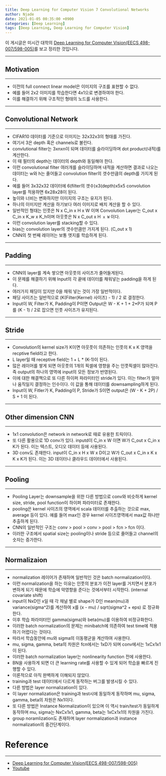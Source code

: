```yaml
---
title: Deep Learning for Computer Vision 7 Convolutional Networks
author: Njade
date: 2021-01-05 00:35:00 +0900
categories: [Deep Learning]
tags: [Deep Learning, Deep Learning for Computer Vision]
---
```


이 게시글은 미시간 대학의 [Deep Learning for Computer Vision(EECS 498-007/598-005)](https://web.eecs.umich.edu/~justincj/teaching/eecs498/FA2020/)를 보고 정리한 것입니다.

---

## Motivation
---
* 이전의 full connect linear model은 이미지의 구조를 표현할 수 없다.
* 예를 들어 2x2 이미지를 학습한다면 4x1으로 변경하여야 한다.
* 이를 해결하기 위해 구조적인 형태의 노드를 사용한다.

---

## Convolutional Network
---
* CIFAR10 데이터를 기준으로 이미지는 32x32x3의 형태를 가진다.
* 여기서 3은 depth 혹은 channels로 불린다.
* convlutional filter는 3xnxn이 되며 데이터를 슬라이딩하며 dot product(내적)를 계산한다.
* 이 때 필터의 depth는 데이터의 depth와 동일해야 한다.
* 이런 convolutional filter 여러개를 슬라이딩하며 내적을 계산하면 결과로 나오는 데이터는 w와 h는 줄어들고 convolution filter의 갯수만큼의 depth를 가지게 된다.
* 예를 들어 3x32x32 데이터에 6(filter의 갯수)x3(depth)x5x5 convolution layer를 적용하면 6x28x28이 된다.
* 높이와 너비는 변화하지만 이미지의 구조는 유지가 된다.
* 하나의 이미지만 계산을 하기보다 여러 이미지로 배치 계산을 할 수 있다.
* 일반적인 형태는 인풋은 N x C_in x H x W 이며 Convolution Layer는 C_out x C_in x K_w x K_h이며 아웃풋은 N x C_out x H` x W` 이다.
* 이런 convolution layer를 stacking할 수 있다.
* bias는 convolution layer의 갯수만큼만 가지게 된다. (C_out x 1)
* CNN의 첫 번째 레이어는 보통 엣지를 학습하게 된다.

---

## Padding
---
* CNN의 layer를 계속 쌓으면 아웃풋의 사이즈가 줄어들게된다.
* 이 문제를 해결하기 위해 Input의 각 끝에 데이터를 채워넣는 padding을 하게 된다.
* 여러가지 패딩이 있지만 0을 채워 넣는 것이 가장 일반적이다.
* 패딩 사이즈는 일반적으로 (K(Filter(Kernel) 사이즈) - 1) / 2 로 결정한다.
* Input이 W, Filter가 K, Padding이 P이면 Output은 W - K + 1 + 2*P가 되며 P를 (K - 1) / 2로 잡으면 인풋 사이즈가 유지된다.

---

## Stride
---
* Convolution의 kernel size가 K이면 아웃풋이 의존하는 인풋의 K x K 영역을 recptive field라고 한다.
* L layer일 때 receptive field는 1 + L * (K-1)이 된다.
* 많은 레이어를 쌓게 되면 아웃풋의 1개의 픽셀에 영향을 주는 인풋픽셀이 많아진다. 즉 output의 하나의 영역에 input의 모든 정보가 반영된다.
* 이에 대한 해결책으로 또 다른 하이퍼 파라미터인 stride가 있다. 이는 filter가 얼마나 움직일지 결정하는 인수이다. 이 값을 통해 데이터를 downsampling하게 된다.
* Input이 W, Fitler가 K, Padding이 P, Stride가 S이면 output은 (W - K + 2P) / S + 1 이 된다.

---

## Other dimension CNN
---
* 1x1 convolution은 network in network로 때로 유용한 트릭이다.
* 또 다른 활용으로 1D conv가 있다. inputd이 C_in x W 이면 W가 C_out x C_in x K가 된다. 이는 텍스트, 오디오 데이터 등에 사용된다.
* 3D conv도 존재한다. input이 C_in x H x W x D이고 W가 C_out x C_in x K x K x K가 된다. 이는 3D 데이터나 클라우드 데이터에서 사용된다.

---

## Pooling
---
* Pooling Layer는 downsample을 위한 다른 방법으로 conv와 비슷하게 kernel size, stride, pool function이 하이퍼 파라미터로 존재한다.
* pooling은 kernel 사이즈의 영역에서 scala 데이터를 추출하는 것으로 max, average 등이 있다. 예를 들어 max인 경우 kernel 사이즈영역에서 max값 하나만 추출하게 된다.
* CNN의 일반적인 구조는 conv > pool > conv > pool > fcn > fcn 이다.
* 이러한 구조에서 spatial size는 pooling이나 stride 등으로 줄어들고 channel의 숫자는 증가한다.

---

## Normalizaion
---
* normalization 레이어가 존재하며 일반적인 것은 batch normalization이다.
* 이런 normalization을 하는 이유는 인풋의 분포가 이전 layer를 거치면서 분포가 변하게 되기 때문에 학습에 악영향을 준다는 것에서부터 시작한다. (internal covariate shift)
* input이 NxD인 x일 때 각 채널 별로 shape가 D인 mean(mu)과 variance(sigma^2)를 계산하여 x를 (x - mu) / sqrt(sigma^2 + eps) 로 정규화한다.
* 이후 학습 파라미터인 gamma(sigma)와 beta(mu)를 이용하여 비정규화한다.
* 이러한 batch normalization의 문제는 minibatch에 의존하여 test time에 적용하기 어렵다는 것이다.
* 따라서 학습동안에 mu와 sigma의 이동평균을 계산하여 사용한다.
* mu, sigma, gamma, beta의 차원은 fcn에서는 1xD가 되며 conv에서는 1xCx1x1이 된다.
* 이러한 batch normalization layer는 nonlinearity function 전에 사용한다.
* BN을 사용하게 되면 더 큰 learning rate를 사용할 수 있게 되어 학습을 빠르게 진행할 수 있다.
* 이론적으로 아직 완벽하게 이해되지 않았다.
* training과 test 데이터에서 다르게 동작하는 버그를 발생시킬 수 있다.
* 다른 방법은 layer normalization이 있다.
* 이 layer normalization은 training과 test시에 동일하게 동작하며 mu, sigma, gamma, beta의 차원은 Nx1이다.
* 또 다른 방법은 Instance Normalization이 있으며 이 역시 train/test가 동일하게 동작하며 mu, sigma는 NxCx1x1, gamma, beta는 1xCx1x1의 차원을 가진다.
* group noramlization도 존재하며 layer normalization과 instance normalization의 중간단계이다.

# Reference
---
- [Deep Learning for Computer Vision(EECS 498-007/598-005)](https://web.eecs.umich.edu/~justincj/teaching/eecs498/FA2020/)
- [Youtube](https://www.youtube.com/watch?v=dJYGatp4SvA&list=PL5-TkQAfAZFbzxjBHtzdVCWE0Zbhomg7r)
 